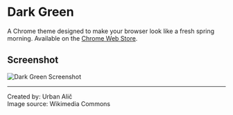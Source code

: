 # Dark Green
A Chrome theme designed to make your browser look like a fresh spring morning. Available on the [Chrome Web Store](https://chrome.google.com/webstore/detail/dark-green/bfnkmaapfadmppgokjepibdjgmpalifh "Dark Green on the Chrome Web Store").

## Screenshot
![Dark Green Screenshot](https://raw.githubusercontent.com/ualich/dark-green/master/screenshots/screenshot-3.png)

---

Created by: Urban Alič<br>
Image source: Wikimedia Commons